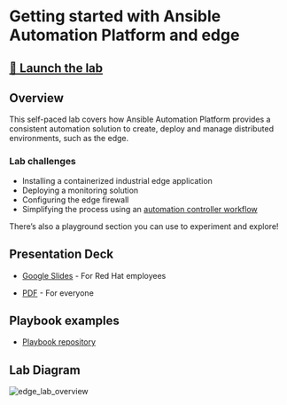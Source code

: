 
# Getting started with Ansible Automation Platform and edge

##  <a href="https://play.instruqt.com/embed/redhat/tracks/getting-started-edge-lab?token=em_VX7rLMJ7-5Hf8WoX" target="_blank">🚀 Launch the lab</a> 

## Overview

This self-paced lab covers how Ansible Automation Platform provides a consistent automation solution to create, deploy and manage distributed environments, such as the edge.

### Lab challenges

* Installing a containerized industrial edge application
* Deploying a monitoring solution
* Configuring the edge firewall
* Simplifying the process using an <a href="https://docs.ansible.com/automation-controller/latest/html/userguide/workflows.html" target="_blank">automation controller workflow</a>

There’s also a playground section you can use to experiment and explore!

## Presentation Deck

* <a href="https://docs.google.com/presentation/d/1WDw5QjAE74LfZUACrQUgYVRb61FP3zjaqnFwfOJet60/edit?usp=sharing" target="_blank">Google Slides</a> - For Red Hat employees

* <a href="https://github.com/ansible/instruqt/blob/devel/webpages/decks/lab-edge.pdf" target="_blank">PDF</a> - For everyone

## Playbook examples

* <a href="https://github.com/craig-br/instruqt-track-content/tree/devel/getting-started-edge-lab/playbooks" target="_blank">Playbook repository</a>

## Lab Diagram

![edge_lab_overview](./img/lab-edge-overview.png)
